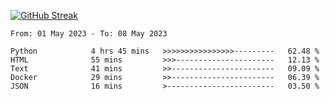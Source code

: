[![GitHub Streak](https://streak-stats.demolab.com?user=renren-017&theme=sea&hide_border=true&background=DD272700)](https://git.io/streak-stats)

<!--START_SECTION:waka-->

```text
From: 01 May 2023 - To: 08 May 2023

Python            4 hrs 45 mins   >>>>>>>>>>>>>>>>---------   62.48 %
HTML              55 mins         >>>----------------------   12.13 %
Text              41 mins         >>-----------------------   09.09 %
Docker            29 mins         >>-----------------------   06.39 %
JSON              16 mins         >------------------------   03.50 %
```

<!--END_SECTION:waka-->
